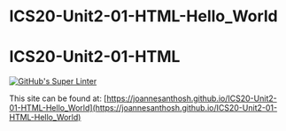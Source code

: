 # ICS20-Unit2-01-HTML-Hello_World
# ICS20-Unit2-01-HTML
[![GitHub's Super Linter](https://github.com/joannesanthosh/ICS20-Unit2-01-HTML-Hello_World/workflows/GitHub's%20Super%20Linter/badge.svg)](https://github.com/joannesanthosh/ICS20-Unit2-01-HTML-Hello_World/actions)



This site can be found at: [https://joannesanthosh.github.io/ICS20-Unit2-01-HTML-Hello_World](https://joannesanthosh.github.io/ICS20-Unit2-01-HTML-Hello_World)
